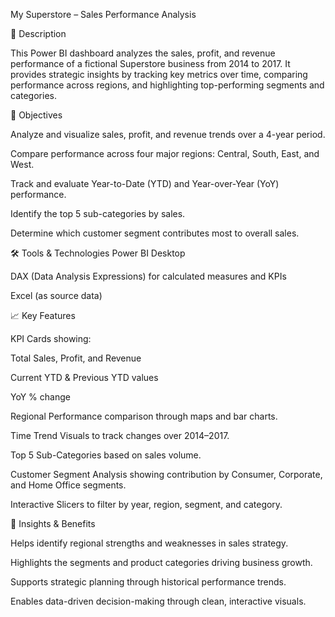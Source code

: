 My Superstore – Sales Performance Analysis

📝 Description

This Power BI dashboard analyzes the sales, profit, and revenue performance of a fictional Superstore business from 2014 to 2017. It provides strategic insights by tracking key metrics over time, comparing performance across regions, and highlighting top-performing segments and categories.

🎯 Objectives

Analyze and visualize sales, profit, and revenue trends over a 4-year period.

Compare performance across four major regions: Central, South, East, and West.

Track and evaluate Year-to-Date (YTD) and Year-over-Year (YoY) performance.

Identify the top 5 sub-categories by sales.

Determine which customer segment contributes most to overall sales.

🛠️ Tools & Technologies
Power BI Desktop

DAX (Data Analysis Expressions) for calculated measures and KPIs

Excel (as source data)

📈 Key Features

KPI Cards showing:

Total Sales, Profit, and Revenue

Current YTD & Previous YTD values

YoY % change

Regional Performance comparison through maps and bar charts.

Time Trend Visuals to track changes over 2014–2017.

Top 5 Sub-Categories based on sales volume.

Customer Segment Analysis showing contribution by Consumer, Corporate, and Home Office segments.

Interactive Slicers to filter by year, region, segment, and category.

🧠 Insights & Benefits

Helps identify regional strengths and weaknesses in sales strategy.

Highlights the segments and product categories driving business growth.

Supports strategic planning through historical performance trends.

Enables data-driven decision-making through clean, interactive visuals.
